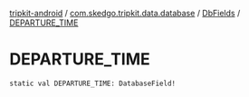 [tripkit-android](../../index.md) / [com.skedgo.tripkit.data.database](../index.md) / [DbFields](index.md) / [DEPARTURE_TIME](./-d-e-p-a-r-t-u-r-e_-t-i-m-e.md)

# DEPARTURE_TIME

`static val DEPARTURE_TIME: DatabaseField!`